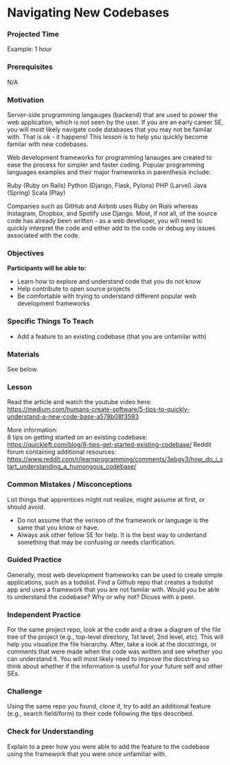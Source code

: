 # Navigating New Codebases

### Projected Time

Example: 1 hour

### Prerequisites

N/A

### Motivation

Server-side programming langauges (backend) that are used to power the web application, which is not seen by the user. If you are an early career SE, you will most likely navigate code databases that you may not be familar with. That is ok - it happens! This lesson is to help you quickly become familar with new codebases.

Web development frameworks for programming lanauges are created to ease the process for simpler and faster coding. Popular programming languages examples and their major frameworks in parenthesis include:

Ruby (Ruby on Rails)
Python (Django, Flask, Pylons) 
PHP (Larvel) 
Java (Spring)
Scala (Play)

Companies such as GitHub and Airbnb uses Ruby on Rials whereas Instagram, Dropbox, and Spotify use Django. Most, if not all, of the source code has already been written - as a web developer, you will need to quickly interpret the code and either add to the code or debug any issues associated with the code.

### Objectives

**Participants will be able to:**

- Learn how to explore and understand code that you do not know
- Help contribute to open source projects 
- Be comfortable with trying to understand different popular web development frameworks 

### Specific Things To Teach

- Add a feature to an existing codebase (that you are unfamilar with)
	
### Materials

See below.

### Lesson

Read the article and watch the youtube video here: https://medium.com/humans-create-software/5-tips-to-quickly-understand-a-new-code-base-a578b08f3593

More information:  
8 tips on getting started on an existing codebase: https://quickleft.com/blog/8-tips-get-started-existing-codebase/
Reddit forum containing additional resources: https://www.reddit.com/r/learnprogramming/comments/3ebgy3/how_do_i_start_understanding_a_humongous_codebase/


### Common Mistakes / Misconceptions

List things that apprentices might not realize, might assume at first, or should avoid.

- Do not assume that the verison of the framework or language is the same that you know or have. 
- Always ask other fellow SE for help. It is the best way to undertand something that may be confusing or needs clarification.

### Guided Practice

Generally, most web development frameworks can be used to create simple applications, such as a todolist. Find a Github repo  that creates a todolist app and uses a framework that you are not familar with. Would you be able to understand the codebase? Why or why not? Dicuss with a peer.

### Independent Practice

For the same project repo, look at the code and a draw a diagram of the file tree of the project (e.g., top-level directory, 1st level, 2nd level, etc). This will help you visualize the file hierarchy. After, take a look at the docstrings, or comments that were made when the code was written and see whether you can understand it. You will most likely need to improve the docstring so think about whether if the information is useful for your future self and other SEs. 

### Challenge

Using the same repo you found, clone it, try to add an additional feature (e.g., search field/form) to their code following the tips described.

### Check for Understanding

Explain to a peer how you were able to add the feature to the codebase using the framework that you were once unfamiliar with. 

